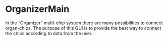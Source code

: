 # OrganizerMain
In the “Organizer” multi-chip system there are many possibilities to connect organ-chips. The purpose of this GUI is to provide the best way to connect the chips according to data from the user.
